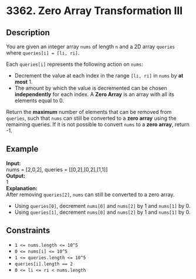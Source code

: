 # 3362. Zero Array Transformation III

## Description

You are given an integer array `nums` of length `n` and a 2D array `queries` where `queries[i] = [li, ri]`.

Each `queries[i]` represents the following action on `nums`:

- Decrement the value at each index in the range `[li, ri]` in `nums` by **at most** 1.
- The amount by which the value is decremented can be chosen **independently** for each index.
A **Zero Array** is an array with all its elements equal to 0.

Return the **maximum** number of elements that can be removed from `queries`, such that `nums` can still be converted to a **zero array** using the remaining queries. If it is not possible to convert `nums` to a **zero array**, return -1.

## Example

**Input:**  
nums = [2,0,2], queries = [[0,2],[0,2],[1,1]]
<br>
**Output:**
<br>
1
<br>
**Explanation:**
<br>
After removing `queries[2]`, `nums` can still be converted to a zero array.
- Using `queries[0]`, decrement `nums[0]` and `nums[2]` by 1 and `nums[1]` by 0.
- Using `queries[1]`, decrement `nums[0]` and `nums[2]` by 1 and `nums[1]` by 0.

## Constraints

- `1 <= nums.length <= 10^5`
- `0 <= nums[i] <= 10^5`
- `1 <= queries.length <= 10^5`
- `queries[i].length == 2`
- `0 <= li <= ri < nums.length`
